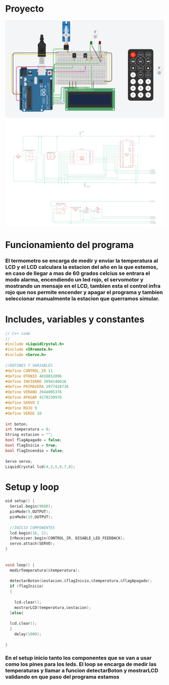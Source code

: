 # Proyecto

<img src="https://github.com/0Mateciotti/Parcial-spd-2-/blob/main/Parcial%20Spd%202/imagenes/parcial%202%20spd.png?raw=true" width="800">
<img src="https://github.com/0Mateciotti/Parcial-spd-2-/blob/main/Parcial%20Spd%202/imagenes/esquematica%20spd%202.png?raw=true" width="800">

# Funcionamiento del programa

### El termometro se encarga de medir y enviar la temperatura al LCD y el LCD calculara la estacion del año en la que estemos, en caso de llegar a mas de 60 grados celcius se entrara el modo alarma, encendiendo un led rojo, el servomotor y mostrando un mensaje en el LCD, tambien esta el control infra rojo que nos permite encender y apagar el programa y tambien seleccionar manualmente la estacion que querramos simular.

# Includes, variables y constantes
~~~ C
// C++ code
//
#include <LiquidCrystal.h>
#include <IRremote.h>
#include <Servo.h>

//DEFINES Y VARIABLES
#define CONTROL_IR 11 
#define OTONIO 4010852096
#define INVIERNO 3994140416
#define PRIMAVERA 3977428736
#define VERANO 3944005376
#define APAGAR 4278238976
#define SERVO 2
#define ROJO 9
#define VERDE 10

int boton;
int temperatura = 0;
String estacion = "";
bool flagApagado = false;
bool flagInicio = true;
bool flagIncendio = false;

Servo servo;
LiquidCrystal lcd(4,3,5,6,7,8);
~~~

# Setup y loop

~~~c
oid setup() {
  Serial.begin(9600);
  pinMode(9,OUTPUT);
  pinMode(10,OUTPUT); 
  
  //INICIO COMPONENTES
  lcd.begin(16, 2);
  IrReceiver.begin(CONTROL_IR, DISABLE_LED_FEEDBACK);
  servo.attach(SERVO);
}


void loop() {
  medirTemperatura(&temperatura);
  
  detectarBoton(&estacion,&flagInicio,&temperatura,&flagApagado);
  if (flagInicio)
  {
    
  	lcd.clear();
	mostrarLCD(temperatura,&estacion);
  }else{
    
  lcd.clear();
  }
  	delay(1000);
  	
}
~~~
### En el setup inicio tanto los componentes que se van a usar como los pines para los leds. El loop se encarga de medir las temperaturas y llamar a funcion detectarBoton y mostrarLCD validando en que paso del programa estamos
